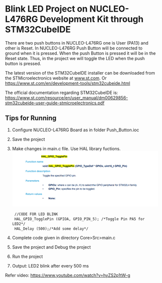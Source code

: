 # Blink LED Project on NUCLEO-L476RG Development Kit through STM32CubeIDE

There are two push buttons in NUCLEO-L476RG one is User (PA13) and other is Reset. In NUCLEO-L476RG Push Button will be connected to ground when it is pressed. When the push Button is pressed it will be in the Reset state. Thus, in the project we will toggle the LED when the push button is pressed.

The latest version of the STM32CubeIDE installer can be downloaded from the STMicroelectronics website at www.st.com.
Or https://www.st.com/en/development-tools/stm32cubeide.html

The official documentation regarding STM32CubeIDE is:  
https://www.st.com/resource/en/user_manual/dm00629856-stm32cubeide-user-guide-stmicroelectronics.pdf

## Tips for Running

1. Configure NUCLEO-L476RG Board as in folder Push_Button.ioc

2. Save the project

3. Make changes in main.c file. Use HAL library fuctions.
![HAL_Function_LED_Blink](https://github.com/SinghKarminder/IoT-STM32CubeIDE/blob/main/0.Blink-LED/Images/101.png)

        //CODE FOR LED BLINK
        HAL_GPIO_TogglePin (GPIOA, GPIO_PIN_5); /*Toggle Pin PA5 for LED2*/ 
        HAL_Delay (500);/*Add some delay*/

4. Complete code given in directory Core>Src>main.c

5. Save the project and Debug the project

6. Run the project

7. Output: LED2 blink after every 500 ms

Refer video: https://www.youtube.com/watch?v=hyZS2p1tW-g
 
